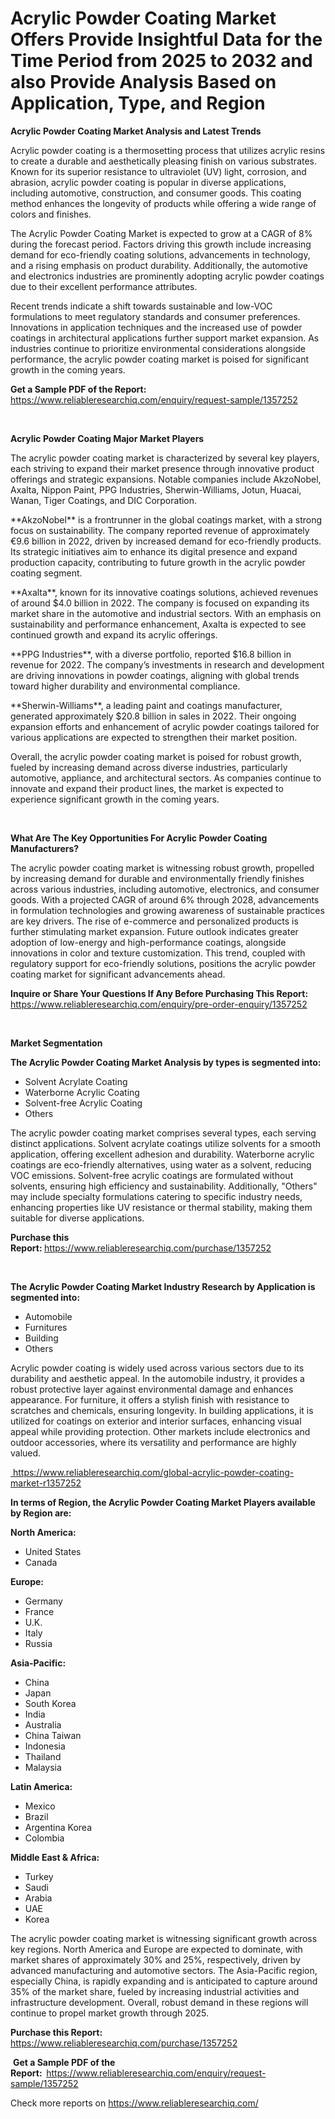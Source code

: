 <p><h1>Acrylic Powder Coating Market Offers Provide Insightful Data for the Time Period from 2025 to 2032 and also Provide Analysis Based on Application, Type, and Region</h1></p><p><strong>Acrylic Powder Coating Market Analysis and Latest Trends</strong></p>
<p><p>Acrylic powder coating is a thermosetting process that utilizes acrylic resins to create a durable and aesthetically pleasing finish on various substrates. Known for its superior resistance to ultraviolet (UV) light, corrosion, and abrasion, acrylic powder coating is popular in diverse applications, including automotive, construction, and consumer goods. This coating method enhances the longevity of products while offering a wide range of colors and finishes.</p><p>The Acrylic Powder Coating Market is expected to grow at a CAGR of 8% during the forecast period. Factors driving this growth include increasing demand for eco-friendly coating solutions, advancements in technology, and a rising emphasis on product durability. Additionally, the automotive and electronics industries are prominently adopting acrylic powder coatings due to their excellent performance attributes. </p><p>Recent trends indicate a shift towards sustainable and low-VOC formulations to meet regulatory standards and consumer preferences. Innovations in application techniques and the increased use of powder coatings in architectural applications further support market expansion. As industries continue to prioritize environmental considerations alongside performance, the acrylic powder coating market is poised for significant growth in the coming years.</p></p>
<p><strong>Get a Sample PDF of the Report:&nbsp;</strong> <a href="https://www.reliableresearchiq.com/enquiry/request-sample/1357252?utm_campaign=3296&utm_medium=2&utm_source=Github&utm_content=ia&utm_term=31032025&utm_id=acrylic-powder-coating">https://www.reliableresearchiq.com/enquiry/request-sample/1357252</a></p>
<p>&nbsp;</p>
<p><strong>Acrylic Powder Coating Major Market Players</strong></p>
<p><p>The acrylic powder coating market is characterized by several key players, each striving to expand their market presence through innovative product offerings and strategic expansions. Notable companies include AkzoNobel, Axalta, Nippon Paint, PPG Industries, Sherwin-Williams, Jotun, Huacai, Wanan, Tiger Coatings, and DIC Corporation.</p><p>**AkzoNobel** is a frontrunner in the global coatings market, with a strong focus on sustainability. The company reported revenue of approximately €9.6 billion in 2022, driven by increased demand for eco-friendly products. Its strategic initiatives aim to enhance its digital presence and expand production capacity, contributing to future growth in the acrylic powder coating segment.</p><p>**Axalta**, known for its innovative coatings solutions, achieved revenues of around $4.0 billion in 2022. The company is focused on expanding its market share in the automotive and industrial sectors. With an emphasis on sustainability and performance enhancement, Axalta is expected to see continued growth and expand its acrylic offerings.</p><p>**PPG Industries**, with a diverse portfolio, reported $16.8 billion in revenue for 2022. The company’s investments in research and development are driving innovations in powder coatings, aligning with global trends toward higher durability and environmental compliance.</p><p>**Sherwin-Williams**, a leading paint and coatings manufacturer, generated approximately $20.8 billion in sales in 2022. Their ongoing expansion efforts and enhancement of acrylic powder coatings tailored for various applications are expected to strengthen their market position.</p><p>Overall, the acrylic powder coating market is poised for robust growth, fueled by increasing demand across diverse industries, particularly automotive, appliance, and architectural sectors. As companies continue to innovate and expand their product lines, the market is expected to experience significant growth in the coming years.</p></p>
<p>&nbsp;</p>
<p><strong>What Are The Key Opportunities For Acrylic Powder Coating Manufacturers?</strong></p>
<p><p>The acrylic powder coating market is witnessing robust growth, propelled by increasing demand for durable and environmentally friendly finishes across various industries, including automotive, electronics, and consumer goods. With a projected CAGR of around 6% through 2028, advancements in formulation technologies and growing awareness of sustainable practices are key drivers. The rise of e-commerce and personalized products is further stimulating market expansion. Future outlook indicates greater adoption of low-energy and high-performance coatings, alongside innovations in color and texture customization. This trend, coupled with regulatory support for eco-friendly solutions, positions the acrylic powder coating market for significant advancements ahead.</p></p>
<p><strong>Inquire or Share Your Questions If Any Before Purchasing This Report:</strong> <a href="https://www.reliableresearchiq.com/enquiry/pre-order-enquiry/1357252?utm_campaign=3296&utm_medium=2&utm_source=Github&utm_content=ia&utm_term=31032025&utm_id=acrylic-powder-coating">https://www.reliableresearchiq.com/enquiry/pre-order-enquiry/1357252</a></p>
<p>&nbsp;</p>
<p><strong>Market Segmentation</strong></p>
<p><strong>The Acrylic Powder Coating Market Analysis by types is segmented into:</strong></p>
<p><ul><li>Solvent Acrylate Coating</li><li>Waterborne Acrylic Coating</li><li>Solvent-free Acrylic Coating</li><li>Others</li></ul></p>
<p><p>The acrylic powder coating market comprises several types, each serving distinct applications. Solvent acrylate coatings utilize solvents for a smooth application, offering excellent adhesion and durability. Waterborne acrylic coatings are eco-friendly alternatives, using water as a solvent, reducing VOC emissions. Solvent-free acrylic coatings are formulated without solvents, ensuring high efficiency and sustainability. Additionally, "Others" may include specialty formulations catering to specific industry needs, enhancing properties like UV resistance or thermal stability, making them suitable for diverse applications.</p></p>
<p><strong>Purchase this Report:&nbsp;</strong><a href="https://www.reliableresearchiq.com/purchase/1357252?utm_campaign=3296&utm_medium=2&utm_source=Github&utm_content=ia&utm_term=31032025&utm_id=acrylic-powder-coating">https://www.reliableresearchiq.com/purchase/1357252</a></p>
<p>&nbsp;</p>
<p><strong>The Acrylic Powder Coating Market Industry Research by Application is segmented into:</strong></p>
<p><ul><li>Automobile</li><li>Furnitures</li><li>Building</li><li>Others</li></ul></p>
<p><p>Acrylic powder coating is widely used across various sectors due to its durability and aesthetic appeal. In the automobile industry, it provides a robust protective layer against environmental damage and enhances appearance. For furniture, it offers a stylish finish with resistance to scratches and chemicals, ensuring longevity. In building applications, it is utilized for coatings on exterior and interior surfaces, enhancing visual appeal while providing protection. Other markets include electronics and outdoor accessories, where its versatility and performance are highly valued.</p></p>
<p><a href="https://www.reliableresearchiq.com/global-acrylic-powder-coating-market-r1357252?utm_campaign=3296&utm_medium=2&utm_source=Github&utm_content=ia&utm_term=31032025&utm_id=acrylic-powder-coating">&nbsp;https://www.reliableresearchiq.com/global-acrylic-powder-coating-market-r1357252</a></p>
<p><strong>In terms of Region, the Acrylic Powder Coating Market Players available by Region are:</strong></p>
<p>
    <p> <strong> North America: </strong>
        <ul>
            <li>United States</li>
            <li>Canada</li>
        </ul>
        </p> 
    <p> <strong> Europe: </strong>
        <ul>
            <li>Germany</li>
            <li>France</li>
            <li>U.K.</li>
            <li>Italy</li>
            <li>Russia</li>
        </ul>
        </p> 
    <p> <strong> Asia-Pacific: </strong>
        <ul>
            <li>China</li>
            <li>Japan</li>
            <li>South Korea</li>
            <li>India</li>
            <li>Australia</li>
            <li>China Taiwan</li>
            <li>Indonesia</li>
            <li>Thailand</li>
            <li>Malaysia</li>
        </ul>
        </p> 
    <p> <strong> Latin America: </strong>
        <ul>
            <li>Mexico</li>
            <li>Brazil</li>
            <li>Argentina Korea</li>
            <li>Colombia</li>
        </ul>
        </p> 
    <p> <strong> Middle East & Africa: </strong>
        <ul>
            <li>Turkey</li>
            <li>Saudi</li>
            <li>Arabia</li>
            <li>UAE</li>
            <li>Korea</li>
        </ul>
    </p>
    </p>
<p><p>The acrylic powder coating market is witnessing significant growth across key regions. North America and Europe are expected to dominate, with market shares of approximately 30% and 25%, respectively, driven by advanced manufacturing and automotive sectors. The Asia-Pacific region, especially China, is rapidly expanding and is anticipated to capture around 35% of the market share, fueled by increasing industrial activities and infrastructure development. Overall, robust demand in these regions will continue to propel market growth through 2025.</p></p>
<p><strong>Purchase this Report: </strong><a href="https://www.reliableresearchiq.com/purchase/1357252?utm_campaign=3296&utm_medium=2&utm_source=Github&utm_content=ia&utm_term=31032025&utm_id=acrylic-powder-coating">https://www.reliableresearchiq.com/purchase/1357252</a></p>
<p>&nbsp;<strong>Get a Sample PDF of the Report:&nbsp;&nbsp;</strong><a href="https://www.reliableresearchiq.com/enquiry/request-sample/1357252?utm_campaign=3296&utm_medium=2&utm_source=Github&utm_content=ia&utm_term=31032025&utm_id=acrylic-powder-coating">https://www.reliableresearchiq.com/enquiry/request-sample/1357252</a></p>
<p><strong></strong></p>
<p>Check more reports on <a href="https://www.reliableresearchiq.com/?utm_campaign=3296&utm_medium=2&utm_source=Github&utm_content=ia&utm_term=31032025&utm_id=acrylic-powder-coating">https://www.reliableresearchiq.com/</a></p>